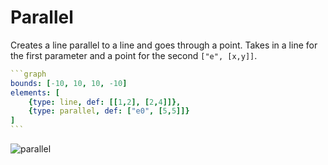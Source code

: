# Parallel

Creates a line parallel to a line and goes through a point. Takes in a line for the first parameter and a point for the second `["e", [x,y]]`.

````yaml
```graph
bounds: [-10, 10, 10, -10]
elements: [
	{type: line, def: [[1,2], [2,4]]},
	{type: parallel, def: ["e0", [5,5]]}
]
```
````

![parallel](imgs/Parallel-graph-1.png)

